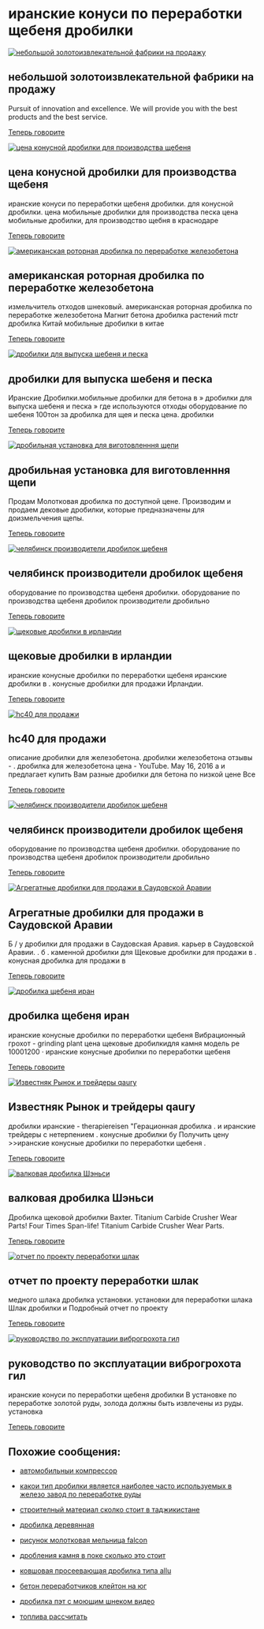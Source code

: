 # иранские конуси по переработки щебеня дробилки
<a href="https://mnn.zoosnet.net/LR/Chatpre.aspx?id=MNN94995150&p=https://consultis.com.pl/" target="_blank">![небольшой золотоизвлекательной фабрики на продажу](https://github.com/millmachine/images/raw/main/476.jpg)</a>
## небольшой золотоизвлекательной фабрики на продажу
Pursuit of innovation and excellence. We will provide you with the best products and the best service.
<a href="https://mnn.zoosnet.net/LR/Chatpre.aspx?id=MNN94995150&p=https://consultis.com.pl/" target="_blank">Теперь говорите</a>
<a href="https://mnn.zoosnet.net/LR/Chatpre.aspx?id=MNN94995150&p=https://consultis.com.pl/" target="_blank">![цена конусной дробилки для производства щебеня](https://github.com/millmachine/images/raw/main/290.jpg)</a>
## цена конусной дробилки для производства щебеня
иранские конуси по переработки щебеня дробилки.  для конусной дробилки.  цена мобильные дробилки для производства песка цена мобильные дробилки, для производство щебня в краснодаре 
<a href="https://mnn.zoosnet.net/LR/Chatpre.aspx?id=MNN94995150&p=https://consultis.com.pl/" target="_blank">Теперь говорите</a>
<a href="https://mnn.zoosnet.net/LR/Chatpre.aspx?id=MNN94995150&p=https://consultis.com.pl/" target="_blank">![американская роторная дробилка по переработке железобетона](https://github.com/millmachine/images/raw/main/201.jpg)</a>
## американская роторная дробилка по переработке железобетона
измельчитель отходов шнековый. американская роторная дробилка по переработке железобетона Магнит бетона дробилка растений mctr дробилка Китай мобильные дробилки в китае 
<a href="https://mnn.zoosnet.net/LR/Chatpre.aspx?id=MNN94995150&p=https://consultis.com.pl/" target="_blank">Теперь говорите</a>
<a href="https://mnn.zoosnet.net/LR/Chatpre.aspx?id=MNN94995150&p=https://consultis.com.pl/" target="_blank">![дробилки для выпуска шебеня и песка](https://github.com/millmachine/images/raw/main/434.jpg)</a>
## дробилки для выпуска шебеня и песка
Иранские Дробилки.мобильные дробилки для бетона в » дробилки для выпуска шебеня и песка » где используются отходы  оборудование по шебеня 100тон за дробилка для щея и песка цена. дробилки 
<a href="https://mnn.zoosnet.net/LR/Chatpre.aspx?id=MNN94995150&p=https://consultis.com.pl/" target="_blank">Теперь говорите</a>
<a href="https://mnn.zoosnet.net/LR/Chatpre.aspx?id=MNN94995150&p=https://consultis.com.pl/" target="_blank">![дробильная установка для виготовленння щепи](https://github.com/millmachine/images/raw/main/582.jpg)</a>
## дробильная установка для виготовленння щепи
Продам Молотковая дробилка по доступной цене. Производим и продаем дековые дробилки, которые предназначены для доизмельчения щепы. 
<a href="https://mnn.zoosnet.net/LR/Chatpre.aspx?id=MNN94995150&p=https://consultis.com.pl/" target="_blank">Теперь говорите</a>
<a href="https://mnn.zoosnet.net/LR/Chatpre.aspx?id=MNN94995150&p=https://consultis.com.pl/" target="_blank">![челябинск производители дробилок щебеня](https://github.com/millmachine/images/raw/main/479.jpg)</a>
## челябинск производители дробилок щебеня
оборудование по производства щебеня дробилки. оборудование по производства щебеня  дробилок  производители дробильно 
<a href="https://mnn.zoosnet.net/LR/Chatpre.aspx?id=MNN94995150&p=https://consultis.com.pl/" target="_blank">Теперь говорите</a>
<a href="https://mnn.zoosnet.net/LR/Chatpre.aspx?id=MNN94995150&p=https://consultis.com.pl/" target="_blank">![щековые дробилки в ирландии](https://github.com/millmachine/images/raw/main/449.jpg)</a>
## щековые дробилки в ирландии
иранские конусные дробилки по переработки щебеня иранские дробилки в . конусные дробилки для продажи Ирландии.
<a href="https://mnn.zoosnet.net/LR/Chatpre.aspx?id=MNN94995150&p=https://consultis.com.pl/" target="_blank">Теперь говорите</a>
<a href="https://mnn.zoosnet.net/LR/Chatpre.aspx?id=MNN94995150&p=https://consultis.com.pl/" target="_blank">![hc40 для продажи](https://github.com/millmachine/images/raw/main/41.jpg)</a>
## hc40 для продажи
описание дробилки для железобетона. дробилки железобетона отзывы - . дробилка для железобетона цена - YouTube. May 16, 2016 а и предлагает купить Вам разные дробилки для бетона по низкой цене Все 
<a href="https://mnn.zoosnet.net/LR/Chatpre.aspx?id=MNN94995150&p=https://consultis.com.pl/" target="_blank">Теперь говорите</a>
<a href="https://mnn.zoosnet.net/LR/Chatpre.aspx?id=MNN94995150&p=https://consultis.com.pl/" target="_blank">![челябинск производители дробилок щебеня](https://github.com/millmachine/images/raw/main/261.jpg)</a>
## челябинск производители дробилок щебеня
оборудование по производства щебеня дробилки. оборудование по производства щебеня  дробилок  производители дробильно 
<a href="https://mnn.zoosnet.net/LR/Chatpre.aspx?id=MNN94995150&p=https://consultis.com.pl/" target="_blank">Теперь говорите</a>
<a href="https://mnn.zoosnet.net/LR/Chatpre.aspx?id=MNN94995150&p=https://consultis.com.pl/" target="_blank">![Агрегатные дробилки для продажи в Саудовской Аравии](https://github.com/millmachine/images/raw/main/430.jpg)</a>
## Агрегатные дробилки для продажи в Саудовской Аравии
Б / у дробилки для продажи в Саудовская Аравия. карьер в Саудовской Аравии. . б . каменной дробилки для  Щековые дробилки для продажи в . конусная дробилка для продажи в 
<a href="https://mnn.zoosnet.net/LR/Chatpre.aspx?id=MNN94995150&p=https://consultis.com.pl/" target="_blank">Теперь говорите</a>
<a href="https://mnn.zoosnet.net/LR/Chatpre.aspx?id=MNN94995150&p=https://consultis.com.pl/" target="_blank">![дробилка щебеня иран](https://github.com/millmachine/images/raw/main/623.jpg)</a>
## дробилка щебеня иран
иранские конусные дробилки по переработки щебеня Вибрационный грохот - grinding plant цена щековые дробилкидля камня модель pe 10001200 · иранские конусные дробилки по переработки щебеня 
<a href="https://mnn.zoosnet.net/LR/Chatpre.aspx?id=MNN94995150&p=https://consultis.com.pl/" target="_blank">Теперь говорите</a>
<a href="https://mnn.zoosnet.net/LR/Chatpre.aspx?id=MNN94995150&p=https://consultis.com.pl/" target="_blank">![Известняк Рынок и трейдеры qaury](https://github.com/millmachine/images/raw/main/709.jpg)</a>
## Известняк Рынок и трейдеры qaury
дробилки иранские - therapiereisen "Герационная дробилка . и иранские трейдеры с нетерпением . конусные дробилки бу Получить цену >>иранские конусные дробилки по переработки щебеня .
<a href="https://mnn.zoosnet.net/LR/Chatpre.aspx?id=MNN94995150&p=https://consultis.com.pl/" target="_blank">Теперь говорите</a>
<a href="https://mnn.zoosnet.net/LR/Chatpre.aspx?id=MNN94995150&p=https://consultis.com.pl/" target="_blank">![валковая дробилка Шэньси](https://github.com/millmachine/images/raw/main/487.jpg)</a>
## валковая дробилка Шэньси
Дробилка щековой дробилки Baxter. Titanium Carbide Crusher Wear Parts! Four Times Span-life! Titanium Carbide Crusher Wear Parts.
<a href="https://mnn.zoosnet.net/LR/Chatpre.aspx?id=MNN94995150&p=https://consultis.com.pl/" target="_blank">Теперь говорите</a>
<a href="https://mnn.zoosnet.net/LR/Chatpre.aspx?id=MNN94995150&p=https://consultis.com.pl/" target="_blank">![отчет по проекту переработки шлак](https://github.com/millmachine/images/raw/main/697.jpg)</a>
## отчет по проекту переработки шлак
медного шлака дробилка установки. установки для переработки шлака Шлак дробилки и Подробный отчет по проекту
<a href="https://mnn.zoosnet.net/LR/Chatpre.aspx?id=MNN94995150&p=https://consultis.com.pl/" target="_blank">Теперь говорите</a>
<a href="https://mnn.zoosnet.net/LR/Chatpre.aspx?id=MNN94995150&p=https://consultis.com.pl/" target="_blank">![руководство по эксплуатации виброгрохота гил](https://github.com/millmachine/images/raw/main/171.jpg)</a>
## руководство по эксплуатации виброгрохота гил
иранские конуси по переработки щебеня дробилки В установке по переработке золотой руды, золода должны быть извлечены из руды. установка 
<a href="https://mnn.zoosnet.net/LR/Chatpre.aspx?id=MNN94995150&p=https://consultis.com.pl/" target="_blank">Теперь говорите</a>
## Похожие сообщения:
* [автомобильныи компрессор](%D0%B0%D0%B2%D1%82%D0%BE%D0%BC%D0%BE%D0%B1%D0%B8%D0%BB%D1%8C%D0%BD%D1%8B%D0%B8%20%D0%BA%D0%BE%D0%BC%D0%BF%D1%80%D0%B5%D1%81%D1%81%D0%BE%D1%80.md)
* [какои тип дробилки является наиболее часто используемых в железо завод по переработке руды](%D0%BA%D0%B0%D0%BA%D0%BE%D0%B8%20%D1%82%D0%B8%D0%BF%20%D0%B4%D1%80%D0%BE%D0%B1%D0%B8%D0%BB%D0%BA%D0%B8%20%D1%8F%D0%B2%D0%BB%D1%8F%D0%B5%D1%82%D1%81%D1%8F%20%D0%BD%D0%B0%D0%B8%D0%B1%D0%BE%D0%BB%D0%B5%D0%B5%20%D1%87%D0%B0%D1%81%D1%82%D0%BE%20%D0%B8%D1%81%D0%BF%D0%BE%D0%BB%D1%8C%D0%B7%D1%83%D0%B5%D0%BC%D1%8B%D1%85%20%D0%B2%20%D0%B6%D0%B5%D0%BB%D0%B5%D0%B7%D0%BE%20%D0%B7%D0%B0%D0%B2%D0%BE%D0%B4%20%D0%BF%D0%BE%20%D0%BF%D0%B5%D1%80%D0%B5%D1%80%D0%B0%D0%B1%D0%BE%D1%82%D0%BA%D0%B5%20%D1%80%D1%83%D0%B4%D1%8B.md)
* [строителный материал сколко стоит в таджикистане](%D1%81%D1%82%D1%80%D0%BE%D0%B8%D1%82%D0%B5%D0%BB%D0%BD%D1%8B%D0%B9%20%D0%BC%D0%B0%D1%82%D0%B5%D1%80%D0%B8%D0%B0%D0%BB%20%D1%81%D0%BA%D0%BE%D0%BB%D0%BA%D0%BE%20%D1%81%D1%82%D0%BE%D0%B8%D1%82%20%D0%B2%20%D1%82%D0%B0%D0%B4%D0%B6%D0%B8%D0%BA%D0%B8%D1%81%D1%82%D0%B0%D0%BD%D0%B5.md)
* [дробилка деревянная](%D0%B4%D1%80%D0%BE%D0%B1%D0%B8%D0%BB%D0%BA%D0%B0%20%D0%B4%D0%B5%D1%80%D0%B5%D0%B2%D1%8F%D0%BD%D0%BD%D0%B0%D1%8F.md)
* [рисунок молотковая мельница falcon](%D1%80%D0%B8%D1%81%D1%83%D0%BD%D0%BE%D0%BA%20%D0%BC%D0%BE%D0%BB%D0%BE%D1%82%D0%BA%D0%BE%D0%B2%D0%B0%D1%8F%20%D0%BC%D0%B5%D0%BB%D1%8C%D0%BD%D0%B8%D1%86%D0%B0%20falcon.md)
* [дробления камня в поке сколько это стоит](%D0%B4%D1%80%D0%BE%D0%B1%D0%BB%D0%B5%D0%BD%D0%B8%D1%8F%20%D0%BA%D0%B0%D0%BC%D0%BD%D1%8F%20%D0%B2%20%D0%BF%D0%BE%D0%BA%D0%B5%20%D1%81%D0%BA%D0%BE%D0%BB%D1%8C%D0%BA%D0%BE%20%D1%8D%D1%82%D0%BE%20%D1%81%D1%82%D0%BE%D0%B8%D1%82.md)
* [ковшовая просеевающая дробилка типа allu](%D0%BA%D0%BE%D0%B2%D1%88%D0%BE%D0%B2%D0%B0%D1%8F%20%D0%BF%D1%80%D0%BE%D1%81%D0%B5%D0%B5%D0%B2%D0%B0%D1%8E%D1%89%D0%B0%D1%8F%20%D0%B4%D1%80%D0%BE%D0%B1%D0%B8%D0%BB%D0%BA%D0%B0%20%D1%82%D0%B8%D0%BF%D0%B0%20allu.md)
* [бетон переработчиков клейтон на юг](%D0%B1%D0%B5%D1%82%D0%BE%D0%BD%20%D0%BF%D0%B5%D1%80%D0%B5%D1%80%D0%B0%D0%B1%D0%BE%D1%82%D1%87%D0%B8%D0%BA%D0%BE%D0%B2%20%D0%BA%D0%BB%D0%B5%D0%B9%D1%82%D0%BE%D0%BD%20%D0%BD%D0%B0%20%D1%8E%D0%B3.md)
* [дробилка пэт с моющим шнеком видео](%D0%B4%D1%80%D0%BE%D0%B1%D0%B8%D0%BB%D0%BA%D0%B0%20%D0%BF%D1%8D%D1%82%20%D1%81%20%D0%BC%D0%BE%D1%8E%D1%89%D0%B8%D0%BC%20%D1%88%D0%BD%D0%B5%D0%BA%D0%BE%D0%BC%20%D0%B2%D0%B8%D0%B4%D0%B5%D0%BE.md)
* [топлива рассчитать](%D1%82%D0%BE%D0%BF%D0%BB%D0%B8%D0%B2%D0%B0%20%D1%80%D0%B0%D1%81%D1%81%D1%87%D0%B8%D1%82%D0%B0%D1%82%D1%8C.md)

